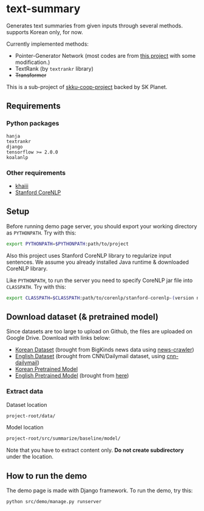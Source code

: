 # text-summary

Generates text summaries from given inputs through several methods. supports Korean only, for now.

Currently implemented methods:

* Pointer-Generator Network (most codes are from [this project](https://github.com/abisee/pointer-generator) with some modification.)
* TextRank (by `textrankr` library)
* ~~Transformer~~

This is a sub-project of [skku-coop-project](https://github.com/JunBread/skku-coop-project) backed by SK Planet.

## Requirements

### Python packages

```plaintext
hanja
textrankr
django
tensorflow >= 2.0.0
koalanlp
```

### Other requirements

* [khaiii](https://github.com/kakao/khaiii)
* [Stanford CoreNLP](https://stanfordnlp.github.io/CoreNLP/)

## Setup

Before running demo page server, you should export your working directory as `PYTHONPATH`. Try with this:

```bash
export PYTHONPATH=$PYTHONPATH:path/to/project
```

Also this project uses Stanford CoreNLP library to regularize input sentences. We assume you already installed Java runtime & downloaded CoreNLP library.

Like `PYTHONPATH`, to run the server you need to specify CoreNLP jar file into `CLASSPATH`. Try with this:

```bash
export CLASSPATH=$CLASSPATH:path/to/corenlp/stanford-corenlp-(version number).jar
```

## Download dataset (& pretrained model)

Since datasets are too large to upload on Github, the files are uploaded on Google Drive. Download with links below:

* [Korean Dataset](https://drive.google.com/open?id=13zba2ti0qgTCEvHXQJO87NgDqe9eyT3f) (brought from BigKinds news data using [news-crawler](https://github.com/junbread/news-crawler))
* [English Dataset](https://drive.google.com/open?id=16MWCEySVq_39OhPrIYC6kDh0GcYlqmhA) (brought from CNN/Dailymail dataset, using [cnn-dailymail](https://github.com/abisee/cnn-dailymail))
* [Korean Pretrained Model](https://drive.google.com/open?id=14ksM6g6LojeY3ee1i9A_4t3W_VXvxfew)
* [English Pretrained Model](https://drive.google.com/open?id=1gyOL83VKaT3JMzJceEoL--xLk95EiaJ_) (brought from [here](https://github.com/abisee/pointer-generator#looking-for-pretrained-model))

### Extract data

Dataset location

```bash
project-root/data/
```

Model location

```bash
project-root/src/summarize/baseline/model/
```

Note that you have to extract content only. **Do not create subdirectory** under the location.

## How to run the demo

The demo page is made with Django framework. To run the demo, try this:

```bash
python src/demo/manage.py runserver
```
